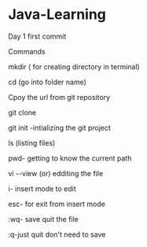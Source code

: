 # Java-Learning
Day 1 first commit

Commands 

mkdir <folder name> ( for creating directory in terminal)

cd <folder name> (go into folder name)

Cpoy the url from git repository 

git clone <https clone URL>

git init -intializing the git project

ls (listing files)

pwd- getting to know the current path

vi --view (or) edditing the file

i- insert mode  to edit 

esc- for exit from insert mode

:wq- save quit the file

:q-just quit don't need to save



